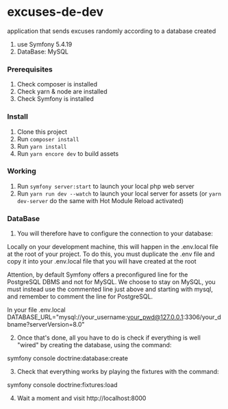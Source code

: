 # excuses-de-dev
application that sends excuses randomly according to a database created

1. use Symfony 5.4.19
2. DataBase: MySQL

### Prerequisites

1. Check composer is installed
2. Check yarn & node are installed
3. Check Symfony is installed

### Install

1. Clone this project
2. Run `composer install`
3. Run `yarn install`
4. Run `yarn encore dev` to build assets

### Working

1. Run `symfony server:start` to launch your local php web server
2. Run `yarn run dev --watch` to launch your local server for assets (or `yarn dev-server` do the same with Hot Module Reload activated)

### DataBase

1. You will therefore have to configure the connection to your database:

Locally on your development machine, this will happen in the .env.local file at the root of your project.
To do this, you must duplicate the .env file and copy it into your .env.local file that you will have created at the root

Attention, by default Symfony offers a preconfigured line for the PostgreSQL DBMS and not for MySQL.
We choose to stay on MySQL, you must instead use the commented line just above and starting with mysql, and remember to comment the line for PostgreSQL.

In your file .env.local
DATABASE_URL="mysql://your_username:your_pwd@127.0.0.1:3306/your_dbname?serverVersion=8.0"


2. Once that's done, all you have to do is check if everything is well "wired" by creating the database, using the command:

symfony console doctrine:database:create

3. Check that everything works by playing the fixtures with the command:

symfony console doctrine:fixtures:load

4. Wait a moment and visit http://localhost:8000
